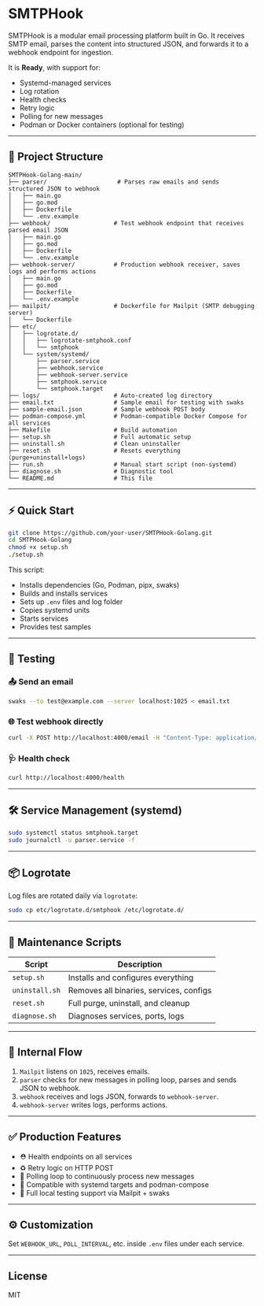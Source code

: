 # SMTPHook

SMTPHook is a modular email processing platform built in Go. It receives SMTP email, parses the content into structured JSON, and forwards it to a webhook endpoint for ingestion.

It is **Ready**, with support for:
- Systemd-managed services
- Log rotation
- Health checks
- Retry logic
- Polling for new messages
- Podman or Docker containers (optional for testing)

---

## 📁 Project Structure

```
SMTPHook-Golang-main/
├── parser/                    # Parses raw emails and sends structured JSON to webhook
│   ├── main.go
│   ├── go.mod
│   ├── Dockerfile
│   └── .env.example
├── webhook/                  # Test webhook endpoint that receives parsed email JSON
│   ├── main.go
│   ├── go.mod
│   ├── Dockerfile
│   └── .env.example
├── webhook-server/           # Production webhook receiver, saves logs and performs actions
│   ├── main.go
│   ├── go.mod
│   ├── Dockerfile
│   └── .env.example
├── mailpit/                  # Dockerfile for Mailpit (SMTP debugging server)
│   └── Dockerfile
├── etc/
│   ├── logrotate.d/
│   │   ├── logrotate-smtphook.conf
│   │   └── smtphook
│   └── system/systemd/
│       ├── parser.service
│       ├── webhook.service
│       ├── webhook-server.service
│       ├── smtphook.service
│       └── smtphook.target
├── logs/                     # Auto-created log directory
├── email.txt                 # Sample email for testing with swaks
├── sample-email.json         # Sample webhook POST body
├── podman-compose.yml        # Podman-compatible Docker Compose for all services
├── Makefile                  # Build automation
├── setup.sh                  # Full automatic setup
├── uninstall.sh              # Clean uninstaller
├── reset.sh                  # Resets everything (purge+uninstall+logs)
├── run.sh                    # Manual start script (non-systemd)
├── diagnose.sh               # Diagnostic tool
└── README.md                 # This file
```

---

## ⚡ Quick Start

```bash
git clone https://github.com/your-user/SMTPHook-Golang.git
cd SMTPHook-Golang
chmod +x setup.sh
./setup.sh
```

This script:
- Installs dependencies (Go, Podman, pipx, swaks)
- Builds and installs services
- Sets up `.env` files and log folder
- Copies systemd units
- Starts services
- Provides test samples

---

## 🧪 Testing

### 📤 Send an email
```bash
swaks --to test@example.com --server localhost:1025 < email.txt
```

### 🌐 Test webhook directly
```bash
curl -X POST http://localhost:4000/email -H "Content-Type: application/json" -d @sample-email.json
```

### 🩺 Health check
```bash
curl http://localhost:4000/health
```

---

## 🛠 Service Management (systemd)

```bash
sudo systemctl status smtphook.target
sudo journalctl -u parser.service -f
```

---

## 📦 Logrotate

Log files are rotated daily via `logrotate`:
```bash
sudo cp etc/logrotate.d/smtphook /etc/logrotate.d/
```

---

## 🧼 Maintenance Scripts

| Script         | Description                             |
|----------------|-----------------------------------------|
| `setup.sh`     | Installs and configures everything      |
| `uninstall.sh` | Removes all binaries, services, configs |
| `reset.sh`     | Full purge, uninstall, and cleanup      |
| `diagnose.sh`  | Diagnoses services, ports, logs         |

---

## 📡 Internal Flow

1. `Mailpit` listens on `1025`, receives emails.
2. `parser` checks for new messages in polling loop, parses and sends JSON to webhook.
3. `webhook` receives and logs JSON, forwards to `webhook-server`.
4. `webhook-server` writes logs, performs actions.

---

## ✅ Production Features

- ⛑ Health endpoints on all services
- ♻️ Retry logic on HTTP POST
- 🔁 Polling loop to continuously process new messages
- 🧠 Compatible with systemd targets and podman-compose
- 🧪 Full local testing support via Mailpit + swaks

---

## ⚙️ Customization

Set `WEBHOOK_URL`, `POLL_INTERVAL`, etc. inside `.env` files under each service.

---

## License

MIT
